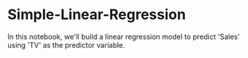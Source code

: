 # Simple-Linear-Regression
In this notebook, we'll build a linear regression model to predict 'Sales' using 'TV' as the predictor variable.
